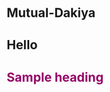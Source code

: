 # Mutual-Dakiya
<h1 style="color=purple;">Hello</h1>
<h1 style="color:rgb(150, 0, 105);">Sample heading</h1>
